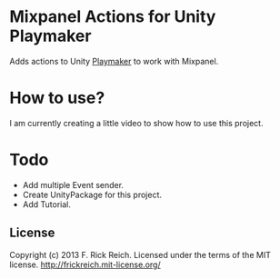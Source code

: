 Mixpanel Actions for Unity Playmaker
==================

Adds actions to Unity [Playmaker](http://www.hutonggames.com) to work with Mixpanel.

How to use?
===========

I am currently creating a little video to show how to use this project.

Todo
====

- Add multiple Event sender.
- Create UnityPackage for this project.
- Add Tutorial.

## License
Copyright (c) 2013 F. Rick Reich. Licensed under the terms of the MIT license.
http://frickreich.mit-license.org/
